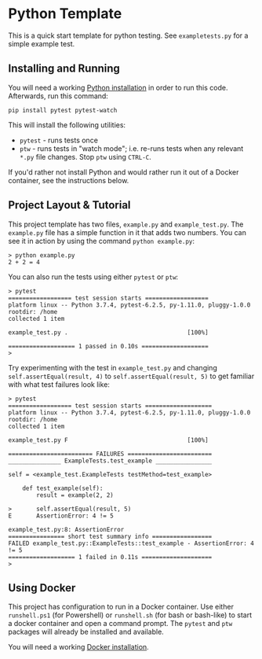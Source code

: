 # Python Template

This is a quick start template for python testing. See `exampletests.py` for a simple example test.

## Installing and Running

You will need a working [Python installation](https://www.python.org/downloads/) in order to run this code. Afterwards, run this command:
```
pip install pytest pytest-watch
```

This will install the following utilities:

* `pytest` - runs tests once
* `ptw` - runs tests in "watch mode"; i.e. re-runs tests when any relevant `*.py` file changes. Stop `ptw` using `CTRL-C`.

If you'd rather not install Python and would rather run it out of a Docker container, see the instructions below.

## Project Layout & Tutorial

This project template has two files, `example.py` and `example_test.py`. The `example.py` file has a simple function in it that adds two numbers. You can see it in action by using the command `python example.py`:
```
> python example.py
2 + 2 = 4
```

You can also run the tests using either `pytest` or `ptw`:
```
> pytest
================== test session starts ==================
platform linux -- Python 3.7.4, pytest-6.2.5, py-1.11.0, pluggy-1.0.0
rootdir: /home
collected 1 item

example_test.py .                                  [100%]

=================== 1 passed in 0.10s ===================
>
```

Try experimenting with the test in `example_test.py` and changing `self.assertEqual(result, 4)` to `self.assertEqual(result, 5)` to get familiar with what test failures look like:

```
> pytest
================== test session starts ===================
platform linux -- Python 3.7.4, pytest-6.2.5, py-1.11.0, pluggy-1.0.0
rootdir: /home
collected 1 item

example_test.py F                                  [100%]

======================== FAILURES ========================
_______________ ExampleTests.test_example ________________

self = <example_test.ExampleTests testMethod=test_example>

    def test_example(self):
        result = example(2, 2)

>       self.assertEqual(result, 5)
E       AssertionError: 4 != 5

example_test.py:8: AssertionError
================ short test summary info =================
FAILED example_test.py::ExampleTests::test_example - AssertionError: 4 != 5
=================== 1 failed in 0.11s ====================
>
```


## Using Docker

This project has configuration to run in a Docker container. Use either `runshell.ps1` (for Powershell) or `runshell.sh` (for bash or bash-like) to start a docker container and open a command prompt. The `pytest` and `ptw` packages will already be installed and available.

You will need a working [Docker installation](https://docs.docker.com/get-docker/).
